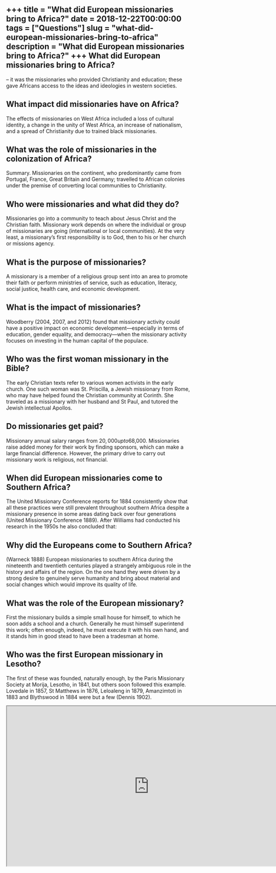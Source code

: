 +++
title = "What did European missionaries bring to Africa?"
date = 2018-12-22T00:00:00
tags = ["Questions"]
slug = "what-did-european-missionaries-bring-to-africa"
description = "What did European missionaries bring to Africa?"
+++
What did European missionaries bring to Africa?
-----------------------------------------------

– it was the missionaries who provided Christianity and education; these gave Africans access to the ideas and ideologies in western societies.

What impact did missionaries have on Africa?
--------------------------------------------

The effects of missionaries on West Africa included a loss of cultural identity, a change in the unity of West Africa, an increase of nationalism, and a spread of Christianity due to trained black missionaries.

What was the role of missionaries in the colonization of Africa?
----------------------------------------------------------------

Summary. Missionaries on the continent, who predominantly came from Portugal, France, Great Britain and Germany; travelled to African colonies under the premise of converting local communities to Christianity.

Who were missionaries and what did they do?
-------------------------------------------

Missionaries go into a community to teach about Jesus Christ and the Christian faith. Missionary work depends on where the individual or group of missionaries are going (international or local communities). At the very least, a missionary’s first responsibility is to God, then to his or her church or missions agency.

What is the purpose of missionaries?
------------------------------------

A missionary is a member of a religious group sent into an area to promote their faith or perform ministries of service, such as education, literacy, social justice, health care, and economic development.

What is the impact of missionaries?
-----------------------------------

Woodberry (2004, 2007, and 2012) found that missionary activity could have a positive impact on economic development—especially in terms of education, gender equality, and democracy—when the missionary activity focuses on investing in the human capital of the populace.

Who was the first woman missionary in the Bible?
------------------------------------------------

The early Christian texts refer to various women activists in the early church. One such woman was St. Priscilla, a Jewish missionary from Rome, who may have helped found the Christian community at Corinth. She traveled as a missionary with her husband and St Paul, and tutored the Jewish intellectual Apollos.

Do missionaries get paid?
-------------------------

Missionary annual salary ranges from ​$20,000​ up to ​$68,000​. Missionaries raise added money for their work by finding sponsors, which can make a large financial difference. However, the primary drive to carry out missionary work is religious, not financial.

When did European missionaries come to Southern Africa?
-------------------------------------------------------

The United Missionary Conference reports for 1884 consistently show that all these practices were still prevalent throughout southern Africa despite a missionary presence in some areas dating back over four generations (United Missionary Conference 1889). After Williams had conducted his research in the 1950s he also concluded that:

Why did the Europeans come to Southern Africa?
----------------------------------------------

(Warneck 1888) European missionaries to southern Africa during the nineteenth and twentieth centuries played a strangely ambiguous role in the history and affairs of the region. On the one hand they were driven by a strong desire to genuinely serve humanity and bring about material and social changes which would improve its quality of life.

What was the role of the European missionary?
---------------------------------------------

First the missionary builds a simple small house for himself, to which he soon adds a school and a church. Generally he must himself superintend this work; often enough, indeed, he must execute it with his own hand, and it stands him in good stead to have been a tradesman at home.

Who was the first European missionary in Lesotho?
-------------------------------------------------

The first of these was founded, naturally enough, by the Paris Missionary Society at Morija, Lesotho, in 1841, but others soon followed this example. Lovedale in 1857, St Matthews in 1876, Leloaleng in 1879, Amanzimtoti in 1883 and Blythswood in 1884 were but a few (Dennis 1902).

<iframe allow="accelerometer; autoplay; clipboard-write; encrypted-media; gyroscope; picture-in-picture" allowfullscreen="" class="__youtube_prefs__  epyt-is-override  no-lazyload" data-no-lazy="1" data-origheight="433" data-origwidth="770" data-skipgform_ajax_framebjll="" height="433" id="_ytid_22580" loading="lazy" src="https://www.youtube.com/embed/-8SLF9lgVj0?enablejsapi=1&autoplay=0&cc_load_policy=0&cc_lang_pref=&iv_load_policy=1&loop=0&modestbranding=0&rel=1&fs=1&playsinline=0&autohide=2&theme=dark&color=red&controls=1&" title="YouTube player" width="770"></iframe>